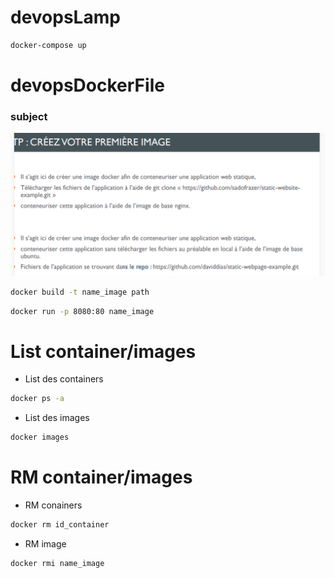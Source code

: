 # devopsLamp
```bash
docker-compose up 
```

# devopsDockerFile
### subject
![subject](./devopsDockerFile/subject.png)

```bash
docker build -t name_image path
```

```bash
docker run -p 8080:80 name_image
```


# List container/images
- List des containers
```bash
docker ps -a
```

- List des images
```bash
docker images
```
# RM container/images
- RM conainers
```bash
docker rm id_container
```

- RM image
```bash
docker rmi name_image
```
